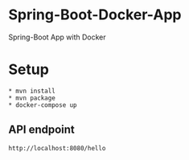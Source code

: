 # Spring-Boot-Docker-App
Spring-Boot App with Docker

# Setup
```$xslt
* mvn install
* mvn package
* docker-compose up 
```

## API endpoint
```$xslt
http://localhost:8080/hello
```
